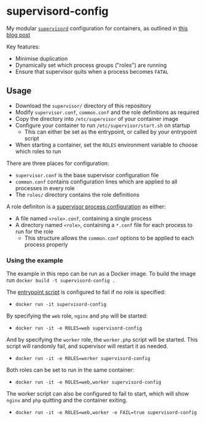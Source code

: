 # supervisord-config
My modular [`supervisord`](http://supervisord.org/) configuration for containers, as outlined in [this blog post](https://leigholiver.com/posts/tips-for-supervisord-config/)

Key features:
- Minimise duplication
- Dynamically set which process groups ("roles") are running
- Ensure that supervisor quits when a process becomes `FATAL`

## Usage
- Download the `supervisor/` directory of this repository
- Modify `supervisor.conf`, `common.conf` and the role definitions as required
- Copy the directory into `/etc/supervisor` of your container image
- Configure your container to run `/etc/supervisor/start.sh` on startup
    - This can either be set as the entrypoint, or called by your entrypoint script
- When starting a container, set the `ROLES` environment variable to choose which roles to run

There are three places for configuration:
- `supervisor.conf` is the base supervisor configuration file
- `common.conf` contains configuration lines which are applied to all processes in every role
- The `roles/` directory contains the role definitions

A role definiton is a [supervisor process configuration](http://supervisord.org/subprocess.html#examples-of-program-configurations) as either:
- A file named `<role>.conf`, containing a single process
- A directory named `<role>`, containing a `*.conf` file for each process to run for the role
    - This structure allows the `common.conf` options to be applied to each process properly

### Using the example
The example in this repo can be run as a Docker image.
To build the image run `docker build -t supervisord-config .`

The [entrypoint script](docker-entrypoint.sh) is configured to fail if no role is specified:
- `docker run -it supervisord-config`

By specifying the `web` role, `nginx` and `php` will be started:
- `docker run -it -e ROLES=web supervisord-config`

And by specifying the `worker` role, the `worker.php` script will be started.
This script will randomly fail, and supervisor will restart it as needed.
- `docker run -it -e ROLES=worker supervisord-config`

Both roles can be set to run in the same container:
- `docker run -it -e ROLES=web,worker supervisord-config`

The worker script can also be configured to fail to start, which will show `nginx` and `php` quitting and the container exiting.
- `docker run -it -e ROLES=web,worker -e FAIL=true supervisord-config`

